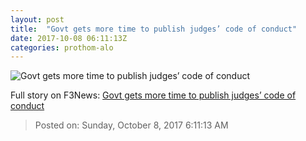 ```yaml
---
layout: post
title:  "Govt gets more time to publish judges’ code of conduct"
date: 2017-10-08 06:11:13Z
categories: prothom-alo
---
```


![Govt gets more time to publish judges’ code of conduct](http://en.prothom-alo.com/contents/cache/images/1200x630x1/uploads/media/2015/05/05/8519543c903df7382ed5ada04bd66b4e-sc.jpg?jadewits_media_id=50915)




Full story on F3News: [Govt gets more time to publish judges’ code of conduct](http://www.f3nws.com/n/dQVTNJ)

> Posted on: Sunday, October 8, 2017 6:11:13 AM
